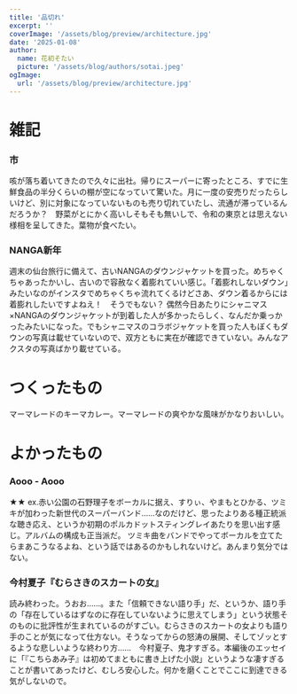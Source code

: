 ```yaml
---
title: '品切れ'
excerpt: ''
coverImage: '/assets/blog/preview/architecture.jpg'
date: '2025-01-08'
author:
  name: 花初そたい
  picture: '/assets/blog/authors/sotai.jpeg'
ogImage:
  url: '/assets/blog/preview/architecture.jpg'
---
```

# 雑記
### 市
咳が落ち着いてきたので久々に出社。帰りにスーパーに寄ったところ、すでに生鮮食品の半分くらいの棚が空になっていて驚いた。月に一度の安売りだったらしいけど、別に対象になっていないものも売り切れていたし、流通が滞っているんだろうか？　野菜がとにかく高いしそもそも無いしで、令和の東京とは思えない様相を呈してきた。葉物が食べたい。

### NANGA新年
週末の仙台旅行に備えて、古いNANGAのダウンジャケットを買った。めちゃくちゃあったかいし、古いので容赦なく着膨れていい感じ。「着膨れしないダウン」みたいなのがインスタでめちゃくちゃ流れてくるけどさあ、ダウン着るからには着膨れしたいですよねえ！　そうでもない？
偶然今日あたりにシャニマス×NANGAのダウンジャケットが到着した人が多かったらしく、なんだか乗っかったみたいになった。でもシャニマスのコラボジャケットを買った人もぼくもダウンの写真は載せていないので、双方ともに実在が確認できていない。みんなアクスタの写真ばかり載せている。

# つくったもの
マーマレードのキーマカレー。マーマレードの爽やかな風味がかなりおいしい。

# よかったもの

### Aooo - Aooo
★★
ex.赤い公園の石野理子をボーカルに据え、すりぃ、やまもとひかる、ツミキが加わった新世代のスーパーバンド……なのだけど、思ったよりある種正統派な聴き応え、というか初期のポルカドットスティングレイあたりを思い出す感じ。アルバムの構成も正当派だ。
ツミキ曲をバンドでやってボーカルを立てたらまあこうなるよね、という話ではあるのかもしれないけど。あんまり気分ではない。

### 今村夏子『むらさきのスカートの女』
読み終わった。うおお……。また「信頼できない語り手」だ、というか、語り手の「存在しているはずなのに存在していないように思えてしまう」という状態そのものに批評性が生まれているのがすごい。むらさきのスカートの女よりも語り手のことが気になって仕方ない。そうなってからの怒涛の展開、そしてゾッとするような悲しいような終わり方……　今村夏子、鬼才すぎる。本編後のエッセイに「『こちらあみ子』は初めてまともに書き上げた小説」というような凄すぎることが書いてあったけど、むしろ安心した。何かを磨くことでここに到達できる気がしないので。